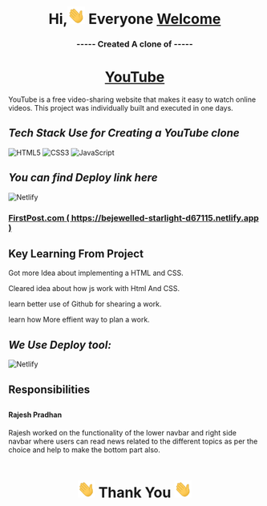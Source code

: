 
<h1 align="center"> Hi,<img style="width: 35px;" src="https://raw.githubusercontent.com/ABSphreak/ABSphreak/master/gifs/Hi.gif" alt=""> Everyone <a href="https://reliable-llama-c038f5.netlify.app/" target="_blank"> Welcome </a></h1>
<h3 align="center" >-----  Created A clone of  -----</h3>
<h1 align="center"><a href="https://bejewelled-starlight-d67115.netlify.app" target="_blank">YouTube</a></h1>

<p>
YouTube is a free video-sharing website that makes it easy to watch online videos. This project was individually built and executed in one days.
</p>

<h2 align="left"><i>Tech Stack Use for Creating a YouTube clone</i></h2>
<div align="left">
<img alt="HTML5" src="https://img.shields.io/badge/html5-%23E34F26.svg?style=for-the-badge&logo=html5&logoColor=white"/>
<img alt="CSS3" src="https://img.shields.io/badge/css3-%231572B6.svg?style=for-the-badge&logo=css3&logoColor=white"/> 
<img alt="JavaScript" src="https://img.shields.io/badge/javascript-%23323330.svg?style=for-the-badge&logo=javascript&logoColor=%23F7DF1E"/>
</div>

<h2 align="left"><i>You can find Deploy link here</i></h2>
  <img alt="Netlify" src="https://img.shields.io/badge/Netlify-00C7B7?style=for-the-badge&logo=netlify&logoColor=white"/>
<h3 align="left"><a href="https://bejewelled-starlight-d67115.netlify.app" target="_blank"> FirstPost.com ( https://bejewelled-starlight-d67115.netlify.app )</a></h3>




<h2>Key Learning From Project</h2>
<p>Got more Idea about implementing a HTML and CSS.</p>
<p>Cleared idea about how js work with Html And CSS.</p>
<p>learn better use of Github for shearing a work.</p>
<p>learn how More effient way to plan a work.</p>


<h2 align="left"><i> We Use Deploy tool:</i></h2>
<div align="left">
  <img alt="Netlify" src="https://img.shields.io/badge/Netlify-00C7B7?style=for-the-badge&logo=netlify&logoColor=white"/>
</div>
<h2>Responsibilities<h2>

<h4>Rajesh Pradhan </h4>
<p>Rajesh worked on the functionality of the lower navbar and right side navbar where users can read news related to the different topics as per the choice and help to make the bottom part also.</p>
 <div style="display: grid; grid-template-columns: repeat(2,1fr); gap:20px" >

  <img style="width: 100%;" src="https://miro.medium.com/max/720/1*rOW7DoCsDy3shAUAJeJ9PA.png" alt="">
  <img style="width: 100%;" src="https://miro.medium.com/max/720/1*jHgah30HL_XolnClUdwi5w.png" alt="">
 </div>


<h1 align="center"> <img style="width: 35px;" src="https://raw.githubusercontent.com/ABSphreak/ABSphreak/master/gifs/Hi.gif" alt=""> Thank You <img style="width: 35px;" src="https://raw.githubusercontent.com/ABSphreak/ABSphreak/master/gifs/Hi.gif" alt=""> <a href="https://reliable-llama-c038f5.netlify.app/" target="_blank"> </a></h1>
